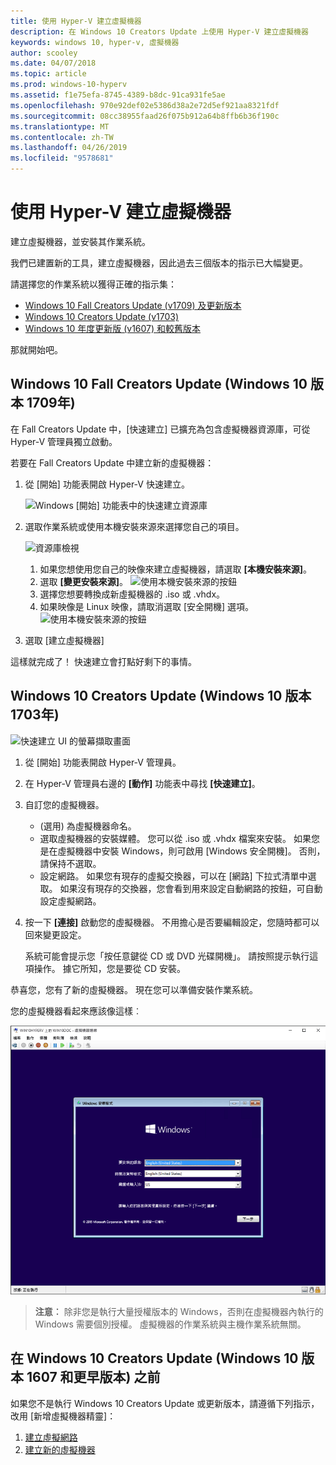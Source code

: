 ```yaml
---
title: 使用 Hyper-V 建立虛擬機器
description: 在 Windows 10 Creators Update 上使用 Hyper-V 建立虛擬機器
keywords: windows 10, hyper-v, 虛擬機器
author: scooley
ms.date: 04/07/2018
ms.topic: article
ms.prod: windows-10-hyperv
ms.assetid: f1e75efa-8745-4389-b8dc-91ca931fe5ae
ms.openlocfilehash: 970e92def02e5386d38a2e72d5ef921aa8321fdf
ms.sourcegitcommit: 08cc38955faad26f075b912a64b8ffb6b36f190c
ms.translationtype: MT
ms.contentlocale: zh-TW
ms.lasthandoff: 04/26/2019
ms.locfileid: "9578681"
---
```

# <a name="create-a-virtual-machine-with-hyper-v"></a>使用 Hyper-V 建立虛擬機器

建立虛擬機器，並安裝其作業系統。

我們已建置新的工具，建立虛擬機器，因此過去三個版本的指示已大幅變更。

請選擇您的作業系統以獲得正確的指示集：

* [Windows 10 Fall Creators Update (v1709) 及更新版本](quick-create-virtual-machine.md#windows-10-fall-creators-update-windows-10-version-1709)
* [Windows 10 Creators Update (v1703)](quick-create-virtual-machine.md#windows-10-creators-update-windows-10-version-1703)
* [Windows 10 年度更新版 (v1607) 和較舊版本](quick-create-virtual-machine.md#before-windows-10-creators-update-windows-10-version-1607-and-earlier)

那就開始吧。

## <a name="windows-10-fall-creators-update-windows-10-version-1709"></a>Windows 10 Fall Creators Update (Windows 10 版本 1709年)

在 Fall Creators Update 中，[快速建立] 已擴充為包含虛擬機器資源庫，可從 Hyper-V 管理員獨立啟動。

若要在 Fall Creators Update 中建立新的虛擬機器：

1. 從 [開始] 功能表開啟 Hyper-V 快速建立。

    ![Windows [開始] 功能表中的快速建立資源庫](media/quick-create-start-menu.png)

1. 選取作業系統或使用本機安裝來源來選擇您自己的項目。

    ![資源庫檢視](media/vmgallery.png)

    1. 如果您想使用您自己的映像來建立虛擬機器，請選取 **\[本機安裝來源\]**。
    1. 選取 **\[變更安裝來源\]**。
      ![使用本機安裝來源的按鈕](media/change-source.png)
    1. 選擇您想要轉換成新虛擬機器的 .iso 或 .vhdx。
    1. 如果映像是 Linux 映像，請取消選取 \[安全開機\] 選項。
      ![使用本機安裝來源的按鈕](media/toggle-secure-boot.png)

1. 選取 \[建立虛擬機器\]

這樣就完成了！  快速建立會打點好剩下的事情。

## <a name="windows-10-creators-update-windows-10-version-1703"></a>Windows 10 Creators Update (Windows 10 版本 1703年)

![快速建立 UI 的螢幕擷取畫面](media/quickcreatesteps_inked.jpg)

1. 從 [開始] 功能表開啟 Hyper-V 管理員。

1. 在 Hyper-V 管理員右邊的 **\[動作\]** 功能表中尋找 **\[快速建立\]**。

1. 自訂您的虛擬機器。

    * (選用) 為虛擬機器命名。
    * 選取虛擬機器的安裝媒體。 您可以從 .iso 或 .vhdx 檔案來安裝。
    如果您是在虛擬機器中安裝 Windows，則可啟用 \[Windows 安全開機\]。 否則，請保持不選取。
    * 設定網路。
    如果您有現存的虛擬交換器，可以在 \[網路\] 下拉式清單中選取。 如果沒有現存的交換器，您會看到用來設定自動網路的按鈕，可自動設定虛擬網路。

1. 按一下 **\[連接\]** 啟動您的虛擬機器。 不用擔心是否要編輯設定，您隨時都可以回來變更設定。

    系統可能會提示您「按任意鍵從 CD 或 DVD 光碟開機」。 請按照提示執行這項操作。  據它所知，您是要從 CD 安裝。

恭喜您，您有了新的虛擬機器。  現在您可以準備安裝作業系統。

您的虛擬機器看起來應該像這樣︰

![虛擬機器開始畫面](media/OSDeploy_upd.png)

> **注意︰** 除非您是執行大量授權版本的 Windows，否則在虛擬機器內執行的 Windows 需要個別授權。 虛擬機器的作業系統與主機作業系統無關。

## <a name="before-windows-10-creators-update-windows-10-version-1607-and-earlier"></a>在 Windows 10 Creators Update (Windows 10 版本 1607 和更早版本) 之前

如果您不是執行 Windows 10 Creators Update 或更新版本，請遵循下列指示，改用 \[新增虛擬機器精靈\]：

1. [建立虛擬網路](connect-to-network.md)
1. [建立新的虛擬機器](create-virtual-machine.md)
